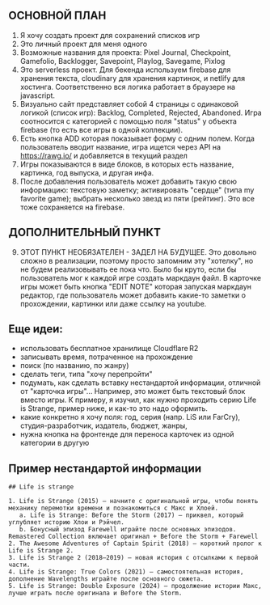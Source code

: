 ОСНОВНОЙ ПЛАН
---------------

1. Я хочу создать проект для сохранений списков игр
2. Это личный проект для меня одного
3. Возможные названия для проекта: Pixel Journal, Checkpoint, Gamefolio, Backlogger, Savepoint, Playlog, Savegame, Pixlog
4. Это serverless проект. Для бекенда используем firebase для хранения текста, cloudinary для хранения картинок, и netlify для хостинга. Соответственно вся логика работает в браузере на javascript.
5. Визуально сайт представляет собой 4 страницы с одинаковой логикой (список игр): Backlog, Completed, Rejected, Abandoned. Игра соотносится с категорией с помощью поля "status" у объекта firebase (то есть все игры в одной коллекции).
6. Есть кнопка ADD которая показывает форму с одним полем. Когда пользователь вводит название, игра ищется через API на https://rawg.io/ и добавляется в текущий раздел
7. Игры показываются в виде блоков, в которых есть название, картинка, год выпуска, и другая инфа.
8. После добавления пользователь может добавить такую свою информацию: текстовую заметку; активировать "сердце" (типа my favorite game); выбрать несколько звезд из пяти (рейтинг). Это все тоже сохраняется на firebase.

ДОПОЛНИТЕЛЬНЫЙ ПУНКТ
-------------------

9. ЭТОТ ПУНКТ НЕОБЯЗАТЕЛЕН - ЗАДЕЛ НА БУДУЩЕЕ. Это довольно сложно в реализации, поэтому просто запомним эту "хотелку", но не будем реализовывать ее пока что. Было бы круто, если бы пользователь мог к каждой игре создать маркдаун файл. В карточке игры может быть кнопка "EDIT NOTE" которая запуская маркдаун редактор, где пользователь может добавить какие-то заметки о прохождении, картинки или даже ссылку на youtube.

Еще идеи:
---------

- использовать бесплатное хранилище Cloudflare R2
- записывать время, потраченное на прохождение
- поиск (по названию, по жанру)
- сделать теги, типа "хочу перепройти"
- подумать, как сделать вставку нестандартой информации, отличной от "карточка игры"... Например, это может быть текстовый блок вместо игры. К примеру, я изучил, как нужно проходить серию Life is Strange, пример ниже, и как-то это надо оформить.
- какие конкретно я хочу поля: год, серия (напр. LiS или FarCry), студия-разработчик, издатель, бюджет, жанры,
- нужна кнопка на фронтенде для переноса карточек из одной категории в другую

Пример нестандартой информации
----------------------

```
## Life is strange

1. Life is Strange (2015) — начните с оригинальной игры, чтобы понять механику перемотки времени и познакомиться с Макс и Хлоей. 
   a. Life is Strange: Before the Storm (2017) — приквел, который углубляет историю Хлои и Рэйчел. 
   b. Бонусный эпизод Farewell играйте после основных эпизодов. Remastered Collection включает оригинал + Before the Storm + Farewell 
2. The Awesome Adventures of Captain Spirit (2018) — короткий пролог к Life is Strange 2.
3. Life is Strange 2 (2018–2019) — новая история с отсылками к первой части.
4. Life is Strange: True Colors (2021) — самостоятельная история, дополнение Wavelengths играйте после основного сюжета.
5. Life is Strange: Double Exposure (2024) — продолжение истории Макс, лучше играть после оригинала и Before the Storm.
```